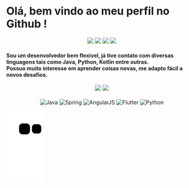 # Olá, bem vindo ao meu perfil no Github !
<div align="center"> 
  <a href="https://www.youtube.com/channel/UC_mabm7-fM0a1elLp7Tx-4w" target="_blank"><img src="https://img.shields.io/badge/YouTube-FF0000?style=for-the-badge&logo=youtube&logoColor=white" target="_blank"></a>
  <a href="https://www.instagram.com/aleps.dev" target="_blank"><img src="https://img.shields.io/badge/-Instagram-%23E4405F?style=for-the-badge&logo=instagram&logoColor=white" target="_blank"></a>
  <a href = "mailto:alessandropazdasilva@gmail.com"><img src="https://img.shields.io/badge/-Gmail-%23333?style=for-the-badge&logo=gmail&logoColor=white" target="_blank"></a>
  <a href="https://www.linkedin.com/in/alepsdev" target="_blank"><img src="https://img.shields.io/badge/-LinkedIn-%230077B5?style=for-the-badge&logo=linkedin&logoColor=white" target="_blank"></a>  
</div>

#### Sou um desenvolvedor bem flexivel, já tive contato com diversas linguagens tais como Java, Python, Kotlin entre outras.<br>Possuo muito interesse em aprender coisas novas, me adapto fácil a novos desafios.




<div align="center">
  <img height="160" src="https://github-readme-stats.vercel.app/api?username=alepsdev&theme=github_dark&include_all_commits=true&count_private=true&show_icons=true"/>
  <img height="160" src="https://github-readme-stats.vercel.app/api/top-langs/?username=alepsdev&layout=compact&langs_count=7&theme=github_dark"/>
</div>

                                                       
<div align="center" style="display: inline_block"><br>
  <img align="center" alt="Java" height="30" width="40" src="https://cdn.jsdelivr.net/gh/devicons/devicon/icons/java/java-original.svg" />
  <img align="center" alt="Spring" height="30" width="40" src="https://cdn.jsdelivr.net/gh/devicons/devicon/icons/spring/spring-original.svg" />
  <img align="center" alt="AngularJS" height="30" width="40" src="https://cdn.jsdelivr.net/gh/devicons/devicon/icons/angularjs/angularjs-original.svg" />
  <img align="center" alt="Flutter" height="30" width="40" src="https://cdn.jsdelivr.net/gh/devicons/devicon/icons/flutter/flutter-original.svg" />
  <img align="center" alt="Python" height="30" width="40" src="https://cdn.jsdelivr.net/gh/devicons/devicon/icons/python/python-original.svg" />
</div>


![Snake animation](https://github.com/alepsdev/alepsdev/blob/output/github-contribution-grid-snake.svg)
